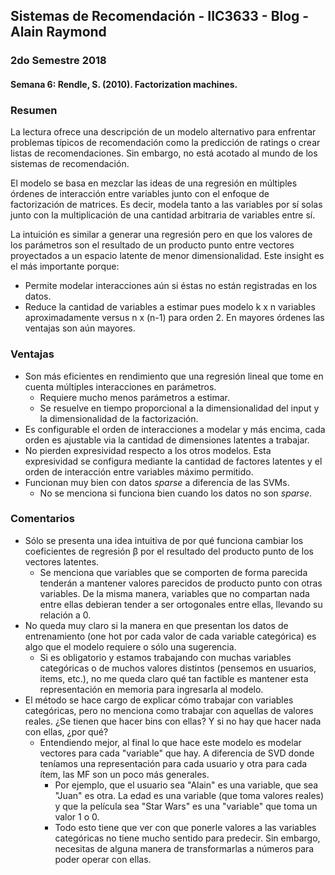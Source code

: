 ## Sistemas de Recomendación - IIC3633 - Blog - Alain Raymond
### 2do Semestre 2018

#### Semana 6: Rendle, S. (2010). Factorization machines.

### Resumen

La lectura ofrece una descripción de un modelo alternativo para enfrentar problemas típicos de recomendación como la predicción de ratings o crear listas de recomendaciones. Sin embargo, no está acotado al mundo de los sistemas de recomendación.

El modelo se basa en mezclar las ideas de una regresión en múltiples órdenes de interacción entre variables junto con el enfoque de factorización de matrices. Es decir, modela tanto a las variables por sí solas junto con la multiplicación de una cantidad arbitraria de variables entre sí.

La intuición es similar a generar una regresión pero en que los valores de los parámetros son el resultado de un producto punto entre vectores proyectados a un espacio latente de menor dimensionalidad. Este insight es el más importante porque:

* Permite modelar interacciones aún si éstas no están registradas en los datos.
* Reduce la cantidad de variables a estimar pues modelo k x n  variables aproximadamente versus n x (n-1) para orden 2. En mayores órdenes las ventajas son aún mayores.

### Ventajas

* Son más eficientes en rendimiento que una regresión lineal que tome en cuenta múltiples interacciones en parámetros.
  * Requiere mucho menos parámetros a estimar.
  * Se resuelve en tiempo proporcional a la dimensionalidad del input y la dimensionalidad de la factorización.
* Es configurable el orden de interacciones a modelar y más encima, cada orden es ajustable via la cantidad de dimensiones latentes a trabajar.
* No pierden expresividad respecto a los otros modelos. Esta expresividad se configura mediante la cantidad de factores latentes y el orden de interacción entre variables máximo permitido.
* Funcionan muy bien con datos *sparse* a diferencia de las SVMs.
  * No se menciona si funciona bien cuando los datos no son *sparse*.

### Comentarios

* Sólo se presenta una idea intuitiva de por qué funciona cambiar los coeficientes de regresión &beta; por el resultado del producto punto de los vectores latentes.
  * Se menciona que variables que se comporten de forma parecida tenderán a mantener valores parecidos de producto punto con otras variables. De la misma manera, variables que no compartan nada entre ellas debieran tender a ser ortogonales entre ellas, llevando su relación a 0.
* No queda muy claro si la manera en que presentan los datos de entrenamiento (one hot por cada valor de cada variable categórica) es algo que el modelo requiere o sólo una sugerencia.
  * Si es obligatorio y estamos trabajando con muchas variables categóricas o de muchos valores distintos (pensemos en usuarios, items, etc.), no me queda claro qué tan factible es mantener esta representación en memoria para ingresarla al modelo.
* El método se hace cargo de explicar cómo trabajar con variables categóricas, pero no menciona como trabajar con aquellas de valores reales. ¿Se tienen que hacer bins con ellas? Y si no hay que hacer nada con ellas, ¿por qué?
  * Entendiendo mejor, al final lo que hace este modelo es modelar vectores para cada "variable" que hay. A diferencia de SVD donde teníamos una representación para cada usuario y otra para cada ítem, las MF son un poco más generales. 
    * Por ejemplo, que el usuario sea "Alain" es una variable, que sea "Juan" es otra. La edad es una variable (que toma valores reales) y que la película sea "Star Wars" es una "variable" que toma un valor 1 o 0.
    * Todo esto tiene que ver con que ponerle valores a las variables categóricas no tiene mucho sentido para predecir. Sin embargo, necesitas de alguna manera de transformarlas a números para poder operar con ellas.
